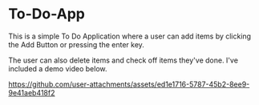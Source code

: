 # To-Do-App

This is a simple To Do Application where a user can add items by clicking the Add Button or pressing the enter key. 

The user can also delete items and check off items they've done. I've included a demo video below.


https://github.com/user-attachments/assets/ed1e1716-5787-45b2-8ee9-9e41aeb418f2


